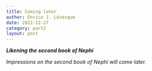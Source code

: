 ```yaml
---
title: Coming later
author: Enrico J. Lévesque
date: 2022-12-27
category: part2
layout: post
---
```


***Likening the second book of Nephi***

*Impressions on the second book of Nephi will come later.*
